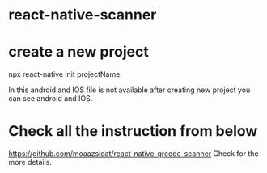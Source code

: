 # react-native-scanner

# create a new project 
npx react-native init projectName.

In this android and IOS file is not available after creating new project you can see android and IOS.

# Check all the instruction from below
https://github.com/moaazsidat/react-native-qrcode-scanner
Check for the more details.
